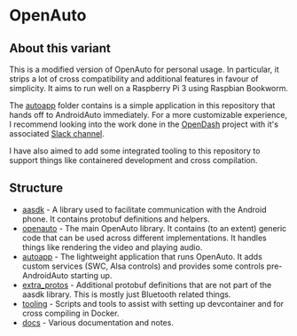 
# OpenAuto


## About this variant
This is a modified version of OpenAuto for personal usage. In particular, it strips a lot of cross compatibility and additional features in favour of simplicity. It aims to run well on a Raspberry Pi 3 using Raspbian Bookworm.

The [autoapp](./autoapp/) folder contains is a simple application in this repository that hands off to AndroidAuto immediately. For a more customizable experience, I recommend looking into the work done in the [OpenDash](https://github.com/openDsh/dash) project with it's associated [Slack channel](https://join.slack.com/t/opendsh/shared_invite/zt-la398uly-a6eMH5ttEQhbtE6asVKx4Q).

I have also aimed to add some integrated tooling to this repository to support things like containered development and cross compilation.



## Structure
- [aasdk](https://github.com/openDsh/aasdk) - A library used to facilitate communication with the Android phone. It contains protobuf definitions and helpers.
- [openauto](./openauto/) - The main OpenAuto library. It contains (to an extent) generic code that can be used across different implementations. It handles things like rendering the video and playing audio.
- [autoapp](./autoapp/) - The lightweight application that runs OpenAuto. It adds custom services (SWC, Alsa controls) and provides some controls pre-AndroidAuto starting up.
- [extra_protos](./extra_protos/) - Additional protobuf definitions that are not part of the aasdk library. This is mostly just Bluetooth related things.
- [tooling](./tooling/) - Scripts and tools to assist with setting up devcontainer and for cross compiling in Docker.
- [docs](./docs) - Various documentation and notes.


